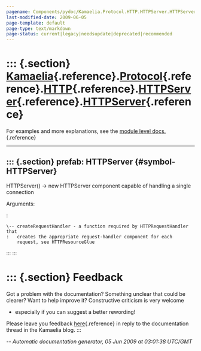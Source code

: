 ```yaml
---
pagename: Components/pydoc/Kamaelia.Protocol.HTTP.HTTPServer.HTTPServer
last-modified-date: 2009-06-05
page-template: default
page-type: text/markdown
page-status: current|legacy|needsupdate|deprecated|recommended
---
```

::: {.section}
[Kamaelia](/Components/pydoc/Kamaelia.html){.reference}.[Protocol](/Components/pydoc/Kamaelia.Protocol.html){.reference}.[HTTP](/Components/pydoc/Kamaelia.Protocol.HTTP.html){.reference}.[HTTPServer](/Components/pydoc/Kamaelia.Protocol.HTTP.HTTPServer.html){.reference}.[HTTPServer](/Components/pydoc/Kamaelia.Protocol.HTTP.HTTPServer.HTTPServer.html){.reference}
===========================================================================================================================================================================================================================================================================================================================================================================

For examples and more explanations, see the [module level
docs.](/Components/pydoc/Kamaelia.Protocol.HTTP.HTTPServer.html){.reference}

------------------------------------------------------------------------

::: {.section}
prefab: HTTPServer {#symbol-HTTPServer}
------------------

HTTPServer() -\> new HTTPServer component capable of handling a single
connection

Arguments:

:   

    \-- createRequestHandler - a function required by HTTPRequestHandler that
    :   creates the appropriate request-handler component for each
        request, see HTTPResourceGlue
:::
:::

::: {.section}
Feedback
========

Got a problem with the documentation? Something unclear that could be
clearer? Want to help improve it? Constructive criticism is very welcome
- especially if you can suggest a better rewording!

Please leave you feedback
[here](../../../cgi-bin/blog/blog.cgi?rm=viewpost&nodeid=1142023701){.reference}
in reply to the documentation thread in the Kamaelia blog.
:::

*\-- Automatic documentation generator, 05 Jun 2009 at 03:01:38 UTC/GMT*
